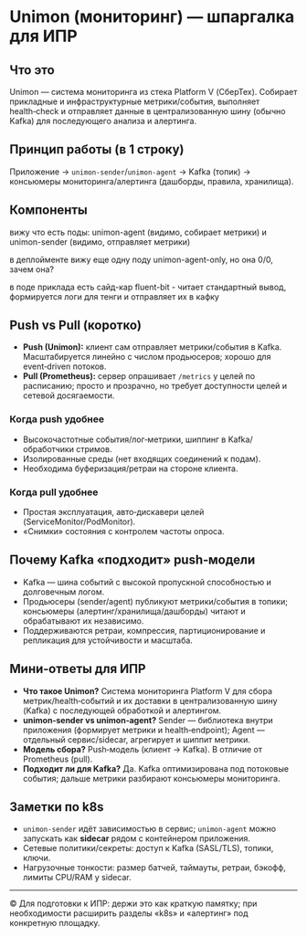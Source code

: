 # Unimon (мониторинг) — шпаргалка для ИПР

## Что это
Unimon — система мониторинга из стека Platform V (СберТех). Собирает прикладные и инфраструктурные метрики/события, выполняет health‑check и отправляет данные в централизованную шину (обычно Kafka) для последующего анализа и алертинга.

## Принцип работы (в 1 строку)
Приложение → `unimon-sender`/`unimon-agent` → Kafka (топик) → консьюмеры мониторинга/алертинга (дашборды, правила, хранилища).

## Компоненты
вижу что есть поды: unimon-agent (видимо, собирает метрики) и unimon-sender (видимо, отправляет метрики)

в деплойменте вижу еще одну поду unimon-agent-only, но она 0/0, зачем она?

в поде приклада есть сайд-кар fluent-bit - читает стандартный вывод, формируется логи для тенги и отправляет их в кафку

## Push vs Pull (коротко)
- **Push (Unimon):** клиент сам отправляет метрики/события в Kafka. Масштабируется линейно с числом продьюсеров; хорошо для event‑driven потоков.  
- **Pull (Prometheus):** сервер опрашивает `/metrics` у целей по расписанию; просто и прозрачно, но требует доступности целей и сетевой досягаемости.

### Когда push удобнее
- Высокочастотные события/лог‑метрики, шиппинг в Kafka/обработчики стримов.  
- Изолированные среды (нет входящих соединений к подам).  
- Необходима буферизация/ретраи на стороне клиента.

### Когда pull удобнее
- Простая эксплуатация, авто‑дискавери целей (ServiceMonitor/PodMonitor).  
- «Снимки» состояния с контролем частоты опроса.  

## Почему Kafka «подходит» push‑модели
- Kafka — шина событий с высокой пропускной способностью и долговечным логом.  
- Продьюсеры (sender/agent) публикуют метрики/события в топики; консьюмеры (алертинг/хранилища/дашборды) читают и обрабатывают их независимо.  
- Поддерживаются ретраи, компрессия, партиционирование и репликация для устойчивости и масштаба.

## Мини‑ответы для ИПР
- **Что такое Unimon?** Система мониторинга Platform V для сбора метрик/health‑событий и их доставки в централизованную шину (Kafka) с последующей обработкой и алертингом.  
- **unimon‑sender vs unimon‑agent?** Sender — библиотека внутри приложения (формирует метрики и health‑endpoint); Agent — отдельный сервис/sidecar, агрегирует и шиппит метрики.  
- **Модель сбора?** Push‑модель (клиент → Kafka). В отличие от Prometheus (pull).  
- **Подходит ли для Kafka?** Да. Kafka оптимизирована под потоковые события; дальше метрики разбирают консьюмеры мониторинга.

## Заметки по k8s
- `unimon-sender` идёт зависимостью в сервис; `unimon-agent` можно запускать как **sidecar** рядом с контейнером приложения.  
- Сетевые политики/секреты: доступ к Kafka (SASL/TLS), топики, ключи.  
- Нагрузочные тонкости: размер батчей, таймауты, ретраи, бэкофф, лимиты CPU/RAM у sidecar.

---

© Для подготовки к ИПР: держи это как краткую памятку; при необходимости расширить разделы «k8s» и «алертинг» под конкретную площадку.
